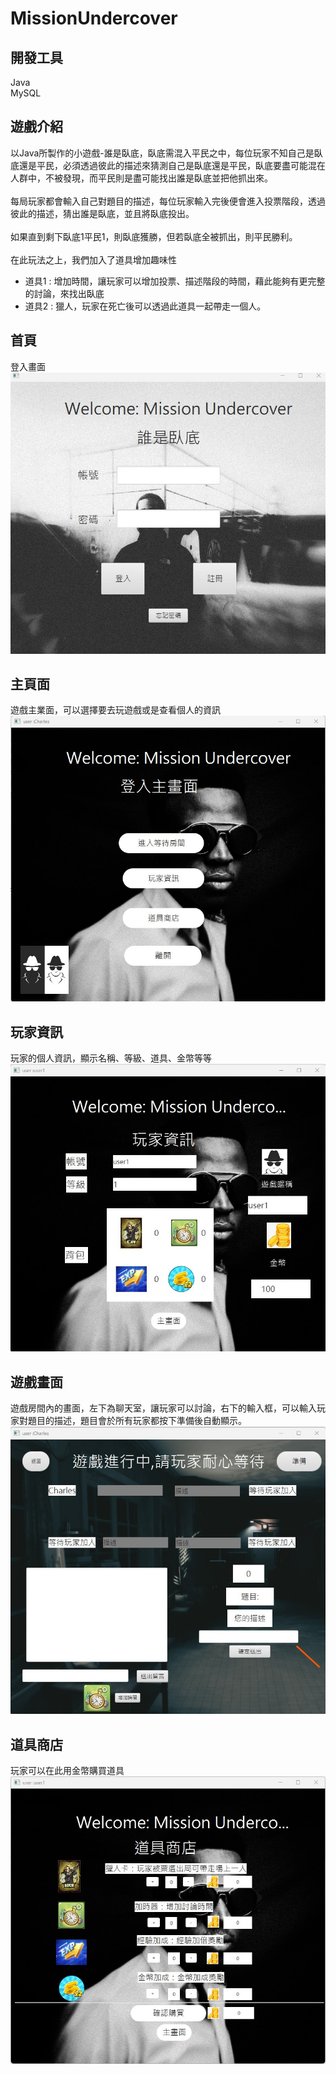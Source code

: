 # MissionUndercover
## 開發工具
Java <br>
MySQL<br>

## 遊戲介紹
以Java所製作的小遊戲-誰是臥底，臥底需混入平民之中，每位玩家不知自己是臥底還是平民，必須透過彼此的描述來猜測自己是臥底還是平民，臥底要盡可能混在人群中，不被發現，而平民則是盡可能找出誰是臥底並把他抓出來。<br>
<br>
每局玩家都會輸入自己對題目的描述，每位玩家輸入完後便會進入投票階段，透過彼此的描述，猜出誰是臥底，並且將臥底投出。<br>
<br>
如果直到剩下臥底1平民1，則臥底獲勝，但若臥底全被抓出，則平民勝利。<br>
<br>
在此玩法之上，我們加入了道具增加趣味性
- 道具1 : 增加時間，讓玩家可以增加投票、描述階段的時間，藉此能夠有更完整的討論，來找出臥底
- 道具2 : 獵人，玩家在死亡後可以透過此道具一起帶走一個人。


## 首頁
登入畫面
![](/pic/首頁.jpg)

## 主頁面
遊戲主業面，可以選擇要去玩遊戲或是查看個人的資訊
![](/pic/主頁面.jpg)

## 玩家資訊
玩家的個人資訊，顯示名稱、等級、道具、金幣等等
![](/pic/玩家資訊.jpg)

## 遊戲畫面
遊戲房間內的畫面，左下為聊天室，讓玩家可以討論，右下的輸入框，可以輸入玩家對題目的描述，題目會於所有玩家都按下準備後自動顯示。
![](/pic/遊戲畫面.jpg)

## 道具商店
玩家可以在此用金幣購買道具
![](/pic/道具商店.jpg)


